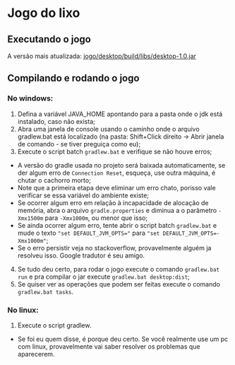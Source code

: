 # Jogo do lixo
## Executando o jogo
A versão mais atualizada: [jogo/desktop/build/libs/desktop-1.0.jar](https://github.com/BarelyAliveMau5/JogoDoLixo/blob/master/jogo/desktop/build/libs/desktop-1.0.jar)

## Compilando e rodando o jogo
### No windows:
1. Defina a variável JAVA_HOME apontando para a pasta onde o jdk está instalado, caso não exista;
2. Abra uma janela de console usando o caminho onde o arquivo gradlew.bat está localizado (na pasta: Shift+Click direito -> Abrir janela de comando - se tiver preguiça como eu);
3. Execute o script batch `gradlew.bat` e verifique se não houve erros;
  * A versão do gradle usada no projeto será baixada automaticamente, se der algum erro de `Connection Reset`, esqueça, use outra máquina, é chutar o cachorro morto;
  * Note que a primeira etapa deve eliminar um erro chato, porisso vale verificar se essa variável do ambiente existe;
  * Se ocorrer algum erro em relação à incapacidade de alocação de memória, abra o arquivo `gradle.properties` e diminua a o parâmetro `-Xmx1500m` para `-Xmx1000m`, ou menor que isso;
  * Se ainda ocorrer algum erro, tente abrir o script batch `gradlew.bat` e mude o texto `"set DEFAULT_JVM_OPTS="` para `"set DEFAULT_JVM_OPTS=-Xmx1000m"`;
  * Se o erro persistir veja no stackoverflow, provavelmente alguém ja resolveu isso. Google tradutor é seu amigo.
4. Se tudo deu certo, para rodar o jogo execute o comando `gradlew.bat run` e pra compilar o jar execute `gradlew.bat desktop:dist`;
5. Se quiser ver as operações que podem ser feitas execute o comando `gradlew.bat tasks`.

### No linux:
1. Execute o script gradlew.
  * Se foi eu quem disse, é porque deu certo. Se você realmente use um pc com linux, provavelmente vai saber resolver os problemas que aparecerem.
